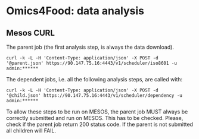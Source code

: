 Omics4Food: data analysis
=========================

Mesos CURL
----------

The parent job (the first analysis step, is always the data download).

```
curl -k -L -H 'Content-Type: application/json' -X POST -d '@parent.json' https://90.147.75.16:4443/v1/scheduler/iso8601 -u admin:******
```

The dependent jobs, i.e. all the following analysis steps, are called with:

```
curl -k -L -H 'Content-Type: application/json' -X POST -d '@child.json' https://90.147.75.16:4443/v1/scheduler/dependency -u admin:******
```

To allow these steps to be run on MESOS, the parent job MUST always be correctly submitted and run on MESOS. This has to be checked. Please, check if the parent job return 200 status code. If the parent is not submitted all children will FAIL.
